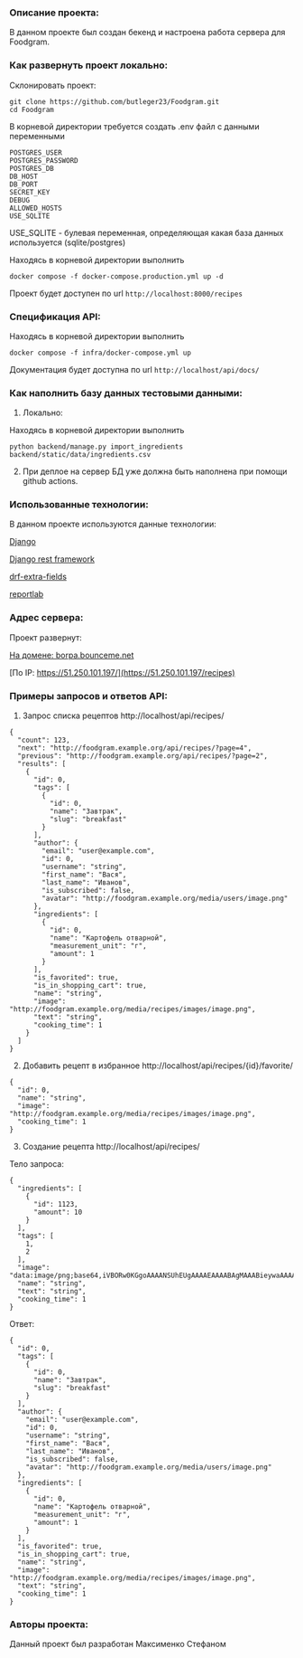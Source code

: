 ### Описание проекта:

В данном проекте был создан бекенд и настроена работа сервера для Foodgram.

### Как развернуть проект локально:

Склонировать проект:

```
git clone https://github.com/butleger23/Foodgram.git
cd Foodgram
```

В корневой директории требуется создать .env файл с данными переменными
```
POSTGRES_USER
POSTGRES_PASSWORD
POSTGRES_DB
DB_HOST
DB_PORT
SECRET_KEY
DEBUG
ALLOWED_HOSTS
USE_SQLITE
```
USE_SQLITE - булевая переменная, определяющая какая база данных используется (sqlite/postgres)

Находясь в корневой директории выполнить

`docker compose -f docker-compose.production.yml up -d`

Проект будет доступен по url `http://localhost:8000/recipes`

### Спецификация API:

Находясь в корневой директории выполнить

`docker compose -f infra/docker-compose.yml up`

Документация будет доступна по url `http://localhost/api/docs/`

### Как наполнить базу данных тестовыми данными:

1) Локально:

Находясь в корневой директории выполнить

`python backend/manage.py import_ingredients backend/static/data/ingredients.csv`

2) При деплое на сервер БД уже должна быть наполнена при помощи github actions.

### Использованные технологии:

В данном проекте используются данные технологии:

[Django](https://www.djangoproject.com/)

[Django rest framework](https://www.django-rest-framework.org/)

[drf-extra-fields](https://github.com/Hipo/drf-extra-fields)

[reportlab](https://pypi.org/project/reportlab/)

### Адрес сервера:

Проект развернут:

[На домене: borpa.bounceme.net](https://borpa.bounceme.net/)

[По IP: https://51.250.101.197/](https://51.250.101.197/recipes)

### Примеры запросов и ответов API:
1) Запрос списка рецептов
http://localhost/api/recipes/

```
{
  "count": 123,
  "next": "http://foodgram.example.org/api/recipes/?page=4",
  "previous": "http://foodgram.example.org/api/recipes/?page=2",
  "results": [
    {
      "id": 0,
      "tags": [
        {
          "id": 0,
          "name": "Завтрак",
          "slug": "breakfast"
        }
      ],
      "author": {
        "email": "user@example.com",
        "id": 0,
        "username": "string",
        "first_name": "Вася",
        "last_name": "Иванов",
        "is_subscribed": false,
        "avatar": "http://foodgram.example.org/media/users/image.png"
      },
      "ingredients": [
        {
          "id": 0,
          "name": "Картофель отварной",
          "measurement_unit": "г",
          "amount": 1
        }
      ],
      "is_favorited": true,
      "is_in_shopping_cart": true,
      "name": "string",
      "image": "http://foodgram.example.org/media/recipes/images/image.png",
      "text": "string",
      "cooking_time": 1
    }
  ]
}
```
2) Добавить рецепт в избранное http://localhost/api/recipes/{id}/favorite/

```
{
  "id": 0,
  "name": "string",
  "image": "http://foodgram.example.org/media/recipes/images/image.png",
  "cooking_time": 1
}
```
3) Создание рецепта http://localhost/api/recipes/

Тело запроса:
```
{
  "ingredients": [
    {
      "id": 1123,
      "amount": 10
    }
  ],
  "tags": [
    1,
    2
  ],
  "image": "data:image/png;base64,iVBORw0KGgoAAAANSUhEUgAAAAEAAAABAgMAAABieywaAAAACVBMVEUAAAD///9fX1/S0ecCAAAACXBIWXMAAA7EAAAOxAGVKw4bAAAACklEQVQImWNoAAAAggCByxOyYQAAAABJRU5ErkJggg==",
  "name": "string",
  "text": "string",
  "cooking_time": 1
}
```
Ответ:
```
{
  "id": 0,
  "tags": [
    {
      "id": 0,
      "name": "Завтрак",
      "slug": "breakfast"
    }
  ],
  "author": {
    "email": "user@example.com",
    "id": 0,
    "username": "string",
    "first_name": "Вася",
    "last_name": "Иванов",
    "is_subscribed": false,
    "avatar": "http://foodgram.example.org/media/users/image.png"
  },
  "ingredients": [
    {
      "id": 0,
      "name": "Картофель отварной",
      "measurement_unit": "г",
      "amount": 1
    }
  ],
  "is_favorited": true,
  "is_in_shopping_cart": true,
  "name": "string",
  "image": "http://foodgram.example.org/media/recipes/images/image.png",
  "text": "string",
  "cooking_time": 1
}
```
### Авторы проекта:

Данный проект был разработан Максименко Стефаном
